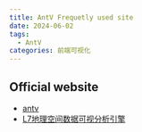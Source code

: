 ```yaml
---
title: AntV Frequetly used site
date: 2024-06-02
tags:
  - AntV
categories: 前端可视化
---
```


## Official website

- [antv](https://antv.antgroup.com/)
- [L7地理空间数据可视分析引擎](https://l7.antv.vision/zh)

